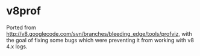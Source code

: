 v8prof
======

Ported from http://v8.googlecode.com/svn/branches/bleeding_edge/tools/profviz,
with the goal of fixing some bugs which were preventing it from working with v8 4.x logs.
